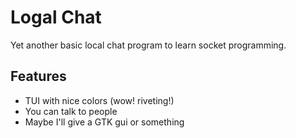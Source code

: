 # Logal Chat

Yet another basic local chat program to learn socket programming.

## Features
* TUI with nice colors (wow! riveting!)
* You can talk to people
* Maybe I'll give a GTK gui or something
